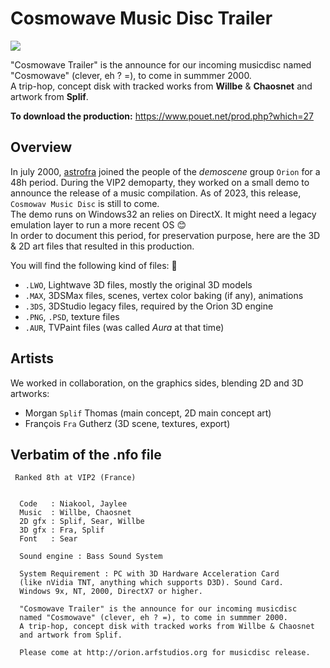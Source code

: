 # Cosmowave Music Disc Trailer

![](img/ms-cosmowave.png)

"Cosmowave Trailer" is the announce for our incoming musicdisc named "Cosmowave" (clever, eh ? =), to come in summmer 2000.<br>
A trip-hop, concept disk with tracked works from **Willbe** & **Chaosnet** and artwork from **Splif**.

**To download the production:** https://www.pouet.net/prod.php?which=27

## Overview

In july 2000, [astrofra](https://github.com/astrofra) joined the people of the _demoscene_ group `Orion` for a 48h period. During the VIP2 demoparty, they worked on a small demo to announce the release of a music compilation. As of 2023, this release, `Cosmowav Music Disc` is still to come.<br>
The demo runs on Windows32 an relies on DirectX. It might need a legacy emulation layer to run a more recent OS :blush:<br>
In order to document this period, for preservation purpose, here are the 3D & 2D art files that resulted in this production.

You will find the following kind of files: :floppy_disk:
* `.LWO`, Lightwave 3D files, mostly the original 3D models
* `.MAX`, 3DSMax files, scenes, vertex color baking (if any), animations
* `.3DS`, 3DStudio legacy files, required by the Orion 3D engine
* `.PNG`, `.PSD`, texture files
* `.AUR`, TVPaint files (was called _Aura_ at that time)

## Artists

We worked in collaboration, on the graphics sides, blending 2D and 3D artworks: 
* Morgan `Splif` Thomas (main concept, 2D main concept art)
* François `Fra` Gutherz (3D scene, textures, export)

## Verbatim of the .nfo file

```
 Ranked 8th at VIP2 (France)


  Code   : Niakool, Jaylee
  Music  : Willbe, Chaosnet
  2D gfx : Splif, Sear, Willbe
  3D gfx : Fra, Splif
  Font   : Sear

  Sound engine : Bass Sound System

  System Requirement : PC with 3D Hardware Acceleration Card
  (like nVidia TNT, anything which supports D3D). Sound Card.
  Windows 9x, NT, 2000, DirectX7 or higher.
  
  "Cosmowave Trailer" is the announce for our incoming musicdisc
  named "Cosmowave" (clever, eh ? =), to come in summmer 2000.
  A trip-hop, concept disk with tracked works from Willbe & Chaosnet
  and artwork from Splif.  

  Please come at http://orion.arfstudios.org for musicdisc release.
``` 
